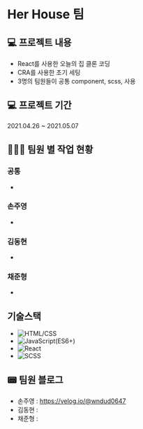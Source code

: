 # Her House 팀

## 💻 프로젝트 내용

- React를 사용한 오늘의 집 클론 코딩
- CRA를 사용한 초기 세팅
- 3명의 팀원들이 공통 component, scss, 사용

## 💻 프로젝트 기간

2021.04.26 ~ 2021.05.07

## 👩🏻‍💻 팀원 별 작업 현황

### 공통

-

### 손주영

-

### 김동현

-

### 채준형

-

## 기술스택

- ![HTML/CSS](https://img.shields.io/badge/-HTML/CSS-E44D26)
- ![JavaScript(ES6+)](<https://img.shields.io/badge/-JavaScript(ES6%2B)-F0DB4D>)
- ![React](https://img.shields.io/badge/-React-blue)
- ![SCSS](https://img.shields.io/badge/-SCSS-ff69b4)

## 📟 팀원 블로그

- 손주영 : https://velog.io/@wndud0647
- 김동현 :
- 채준형 :
